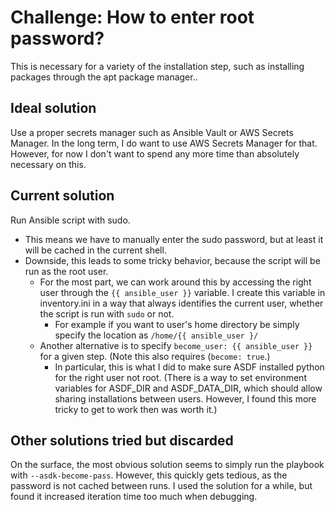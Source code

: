 # Challenge: How to enter root password?

This is necessary for a variety of the installation step, such as installing packages through the apt package manager..

## Ideal solution

Use a proper secrets manager such as Ansible Vault or AWS Secrets Manager. In the long term, I do want to use AWS Secrets Manager for that. However, for now I don't want to spend any more time than absolutely necessary on this.

## Current solution

Run Ansible script with sudo.

- This means we have to manually enter the sudo password, but at least it will be cached in the current shell.
- Downside, this leads to some tricky behavior, because the script will be run as the root user.
  - For the most part, we can work around this by accessing the right user through the `{{ ansible_user }}` variable. I create this variable in inventory.ini in a way that always identifies the current user, whether the script is run with `sudo` or not.
    - For example if you want to user's home directory be simply specify the location as `/home/{{ ansible_user }/`
  - Another alternative is to specify `become_user: {{ ansible_user }}` for a given step. (Note this also requires (`become: true`.)
    - In particular, this is what I did to make sure ASDF installed python for the right user not root. (There is a way to set environment variables for ASDF_DIR and ASDF_DATA_DIR, which should allow sharing installations between users. However, I found this more tricky to get to work then was worth it.)

## Other solutions tried but discarded

On the surface, the most obvious solution seems to simply run the playbook with `--asdk-become-pass`. However, this quickly gets tedious, as the password is not cached between runs. I used the solution for a while, but found it increased iteration time too much when debugging.
